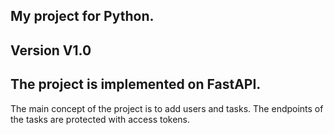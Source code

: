 My project for Python.
-----------------------
Version V1.0
---------------------------------------------
The project is implemented on FastAPI.
---------------------------------------------
The main concept of the project is to add users and tasks.
The endpoints of the tasks are protected with access tokens.
